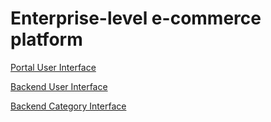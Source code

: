 # Enterprise-level e-commerce platform 

[Portal User Interface](https://github.com/yingzhemagician/yingzhemall/blob/master/Portal_User%20Interface.markdown)

[Backend User Interface](https://github.com/yingzhemagician/yingzhemall/blob/master/Backend_User%20Interface.markdown)

[Backend Category Interface](https://github.com/yingzhemagician/yingzhemall/blob/master/Backend_Category%20Interface.markdown)